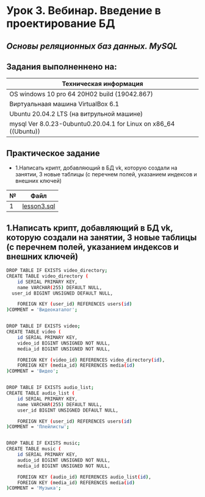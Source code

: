 # Урок 3. Вебинар. Введение в проектирование БД
## _Основы реляционных баз данных. MySQL_
## Задания выполненнено на:

|Техническая информация|
| ------------ |
|  OS windows 10 pro 64 20H02 build (19042.867) |
|  Виртуальнаая машина VirtualBox 6.1|
|  Ubuntu 20.04.2 LTS  (на витрульной машине)|
|  mysql  Ver 8.0.23-0ubuntu0.20.04.1 for Linux on x86_64 ((Ubuntu))|



## Практическое задание
- 1.Написать крипт, добавляющий в БД vk, которую создали на занятии, 3 новые таблицы (с перечнем полей, указанием индексов и внешних ключей)



| № | Файл |
| ------ | ------ |
| 1 |  [lesson3.sql](https://github.com/HENRYHKll/gb_basics_relational_db_MySQL/blob/main/lesson3/lesson3.sql) |

## 1.Написать крипт, добавляющий в БД vk, которую создали на занятии, 3 новые таблицы (с перечнем полей, указанием индексов и внешних ключей)

```sh
DROP TABLE IF EXISTS video_directory;
CREATE TABLE video_directory (
	id SERIAL PRIMARY KEY,
	name VARCHAR(255) DEFAULT NULL,
  user_id BIGINT UNSIGNED DEFAULT NULL,

    FOREIGN KEY (user_id) REFERENCES users(id)
)COMMENT = 'Видеокаталог';


DROP TABLE IF EXISTS video;
CREATE TABLE video (
	id SERIAL PRIMARY KEY,
	video_id BIGINT UNSIGNED NOT NULL,
	media_id BIGINT UNSIGNED NOT NULL,

	FOREIGN KEY (video_id) REFERENCES video_directory(id),
    FOREIGN KEY (media_id) REFERENCES media(id)
)COMMENT = 'Видео';


DROP TABLE IF EXISTS audio_list;
CREATE TABLE audio_list (
	id SERIAL PRIMARY KEY,
	name VARCHAR(255) DEFAULT NULL,
    user_id BIGINT UNSIGNED DEFAULT NULL,

    FOREIGN KEY (user_id) REFERENCES users(id)
)COMMENT = 'Плейлисты';


DROP TABLE IF EXISTS music;
CREATE TABLE music (
	id SERIAL PRIMARY KEY,
	audio_id BIGINT UNSIGNED NOT NULL,
	media_id BIGINT UNSIGNED NOT NULL,

	FOREIGN KEY (audio_id) REFERENCES audio_list(id),
    FOREIGN KEY (media_id) REFERENCES media(id)
)COMMENT = 'Музыка';

```